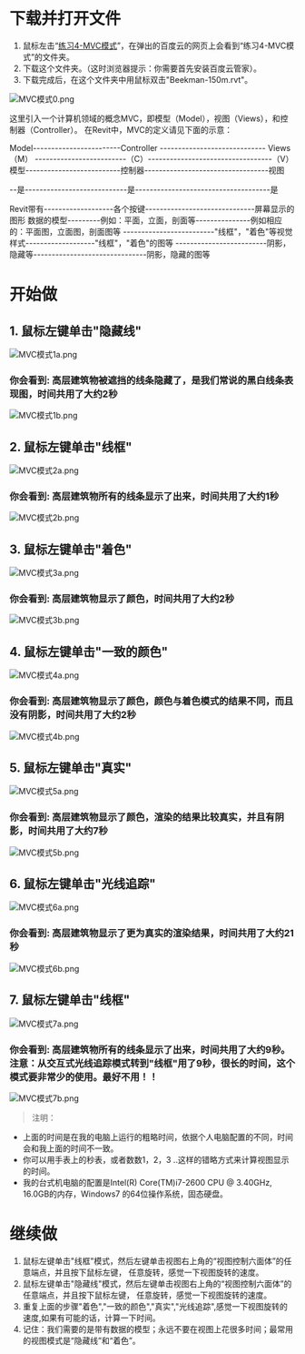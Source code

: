 # **下载并打开文件**

1. 鼠标左击“[练习4-MVC模式](http://pan.baidu.com/s/1jHu8Mfs)”，在弹出的百度云的网页上会看到“练习4-MVC模式”的文件夹。
2. 下载这个文件夹。（这时浏览器提示：你需要首先安装百度云管家）。
3. 下载完成后，在这个文件夹中用鼠标双击"Beekman-150m.rvt"。

![MVC模式0.png](/images/MVC模式/MVC模式0.png)

这里引入一个计算机领域的概念MVC，即模型（Model），视图（Views），和控制器（Controller）。
在Revit中，MVC的定义请见下面的示意：

Model------------------------Controller ----------------------------- Views
（M） -------------------------（C）----------------------------------（V）
模型--------------------------控制器----------------------------------视图 

--是----------------------------是-------------------------------------是

Revit带有-------------------各个按键------------------------------屏幕显示的图形
数据的模型---------例如：平面，立面，剖面等---------------例如相应的：平面图，立面图，剖面图等
-------------------------"线框"，"着色"等视觉样式-------------------"线框"，"着色"的图等
-------------------------阴影，隐藏等-------------------------------阴影，隐藏的图等

# **开始做**

## 1. 鼠标左键单击"隐藏线"

![MVC模式1a.png](/images/MVC模式/MVC模式1a.png)

### 你会看到: 高层建筑物被遮挡的线条隐藏了，是我们常说的黑白线条表现图，时间共用了大约2秒

![MVC模式1b.png](/images/MVC模式/MVC模式1b.png)

## 2. 鼠标左键单击"线框"

![MVC模式2a.png](/images/MVC模式/MVC模式2a.png)

### 你会看到: 高层建筑物所有的线条显示了出来，时间共用了大约1秒

![MVC模式2b.png](/images/MVC模式/MVC模式2b.png)

## 3. 鼠标左键单击"着色"

![MVC模式3a.png](/images/MVC模式/MVC模式3a.png)

### 你会看到: 高层建筑物显示了颜色，时间共用了大约2秒

![MVC模式3b.png](/images/MVC模式/MVC模式3b.png)

## 4. 鼠标左键单击"一致的颜色"

![MVC模式4a.png](/images/MVC模式/MVC模式4a.png)

### 你会看到: 高层建筑物显示了颜色，颜色与着色模式的结果不同，而且没有阴影，时间共用了大约2秒

![MVC模式4b.png](/images/MVC模式/MVC模式4b.png)

## 5. 鼠标左键单击"真实"

![MVC模式5a.png](/images/MVC模式/MVC模式5a.png)

### 你会看到: 高层建筑物显示了颜色，渲染的结果比较真实，并且有阴影，时间共用了大约7秒

![MVC模式5b.png](/images/MVC模式/MVC模式5b.png)

## 6. 鼠标左键单击"光线追踪"

![MVC模式6a.png](/images/MVC模式/MVC模式6a.png)

### 你会看到: 高层建筑物显示了更为真实的渲染结果，时间共用了大约21秒

![MVC模式6b.png](/images/MVC模式/MVC模式6b.png)

## 7. 鼠标左键单击"线框"

![MVC模式7a.png](/images/MVC模式/MVC模式7a.png)

### 你会看到: 高层建筑物所有的线条显示了出来，时间共用了大约9秒。注意：从交互式光线追踪模式转到"线框"用了9秒，很长的时间，这个模式要非常少的使用。最好不用！！

![MVC模式7b.png](/images/MVC模式/MVC模式7b.png)

> 注明：
> 
- 上面的时间是在我的电脑上运行的粗略时间，依据个人电脑配置的不同，时间会和我上面的时间不一致。
- 你可以用手表上的秒表，或者数数1，2，3 ..这样的错略方式来计算视图显示的时间。
- 我的台式机电脑的配置是Intel(R) Core(TM)i7-2600 CPU @ 3.40GHz, 16.0GB的内存，Windows7 的64位操作系统，固态硬盘。

# **继续做**

1. 鼠标左键单击"线框"模式，然后左键单击视图右上角的“视图控制六面体”的任意端点，并且按下鼠标左键，
任意旋转，感觉一下视图旋转的速度。
2. 鼠标左键单击"隐藏线"模式，然后左键单击视图右上角的“视图控制六面体”的任意端点，并且按下鼠标左键，
任意旋转，感觉一下视图旋转的速度。
3. 重复上面的步骤"着色","一致的颜色","真实","光线追踪",感觉一下视图旋转的速度,如果有可能的话，计算一下时间。
4. 记住：我们需要的是带有数据的模型；永远不要在视图上花很多时间；最常用的视图模式是“隐藏线”和“着色”。